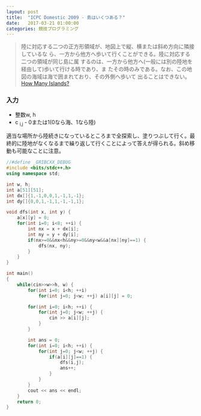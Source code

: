 ```yaml
---
layout: post
title:  "ICPC Domestic 2009 - 島はいくつある？"
date:   2017-03-21 01:00:00
categories: 競技プログラミング
---
```


> 陸に対応する二つの正方形領域が、地図上で縦、横または斜め方向に隣接しているな
> ら、一方から他方へ歩いて行くことができる。陸に対応する二つの領域が同じ島に属
> するのは、一方から他方へ(一般には別の陸地を経由して)歩いて行ける時であり、ま
> たその時のみである。なお、この地図の海域は海で囲まれており、その外側へ歩いて
> 出ることはできない。[How Many Islands?](http://judge.u-aizu.ac.jp/onlinejudge/description.jsp?id=1160&lang=jp)

### 入力
* 整数w, h
* c <sub>i,j</sub> - 0または1(0なら海、1なら陸)

適当な場所から陸続きになっているところまで全探索し、塗りつぶして行く。最終的に陸地がなくなるまで繰り返して行くことによって答えが得られる。斜め移動も可能なことに注意。

```c++
//#define _GRIBCXX_DEBUG
#include <bits/stdc++.h>
using namespace std;

int w, h;
int a[51][51];
int dx[]{1,-1,0,0,1,-1,1,-1};
int dy[]{0,0,1,-1,1,-1,-1,1};

void dfs(int x, int y) {
    a[x][y] = 0;
    for(int i=0; i<8; ++i) {
        int nx = x + dx[i];
        int ny = y + dy[i];
        if(nx>=0&&nx<h&&ny>=0&&ny<w&&a[nx][ny]==1) {
            dfs(nx, ny);
        }
    }
}

int main()
{
    while(cin>>w>>h, w) {
        for(int i=0; i<h; ++i)
            for(int j=0; j<w; ++j) a[i][j] = 0;

        for(int i=0; i<h; ++i) {
            for(int j=0; j<w; ++j) {
                cin >> a[i][j];
            }
        }

        int ans = 0;
        for(int i=0; i<h; ++i) {
            for(int j=0; j<w; ++j) {
                if(a[i][j]==1) {
                    dfs(i,j);
                    ans++;
                }
            }
        }
        cout << ans << endl;
    }
    return 0;
}


```
